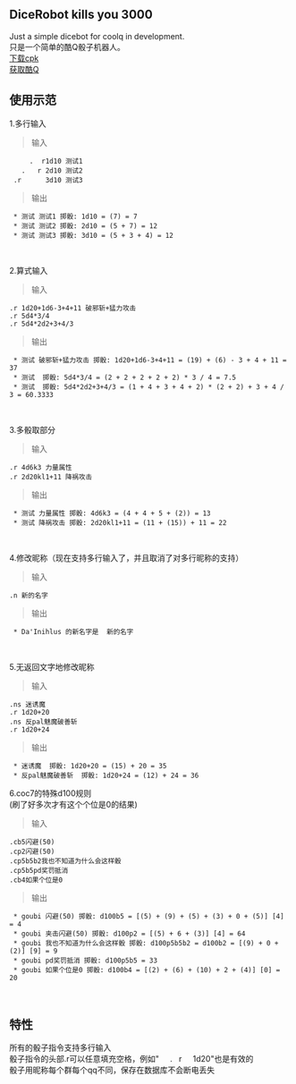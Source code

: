 DiceRobot kills you 3000
-----
Just a simple dicebot for coolq in development.<br> 
只是一个简单的酷Q骰子机器人。<br> 
[下载cpk](https://github.com/decterous/CoolQDicebot/releases/latest)<br> 
[获取酷Q](https://cqp.cc/)<br> 

使用示范
-----

1.多行输入<br>
>输入

<pre><code>     .  r1d10 测试1
   .   r 2d10 测试2
 .r      3d10 测试3</code></pre>
>输出

<pre><code> * 测试 测试1 掷骰: 1d10 = (7) = 7 
 * 测试 测试2 掷骰: 2d10 = (5 + 7) = 12
 * 测试 测试3 掷骰: 3d10 = (5 + 3 + 4) = 12 </code></pre>
<br> 

2.算式输入<br> 
>输入

<pre><code>.r 1d20+1d6-3+4+11 破邪斩+猛力攻击
.r 5d4*3/4
.r 5d4*2d2+3+4/3</code></pre>
>输出

<pre><code> * 测试 破邪斩+猛力攻击 掷骰: 1d20+1d6-3+4+11 = (19) + (6) - 3 + 4 + 11 = 37
 * 测试  掷骰: 5d4*3/4 = (2 + 2 + 2 + 2 + 2) * 3 / 4 = 7.5
 * 测试  掷骰: 5d4*2d2+3+4/3 = (1 + 4 + 3 + 4 + 2) * (2 + 2) + 3 + 4 / 3 = 60.3333 </code></pre>
<br>


3.多骰取部分<br> 
>输入

<pre><code>.r 4d6k3 力量属性
.r 2d20kl1+11 降祸攻击</code></pre>
>输出

<pre><code> * 测试 力量属性 掷骰: 4d6k3 = (4 + 4 + 5 + (2)) = 13
 * 测试 降祸攻击 掷骰: 2d20kl1+11 = (11 + (15)) + 11 = 22</code></pre>
<br> 

4.修改昵称（现在支持多行输入了，并且取消了对多行昵称的支持）<br> 
>输入

<pre><code>.n 新的名字</code></pre>
>输出

<pre><code> * Da'Inihlus 的新名字是  新的名字</code></pre>
<br> 

5.无返回文字地修改昵称<br> 
>输入

<pre><code>.ns 迷诱魔
.r 1d20+20
.ns 反pal魅魔破善斩
.r 1d20+24</code></pre> 
>输出

<pre><code> * 迷诱魔  掷骰: 1d20+20 = (15) + 20 = 35
 * 反pal魅魔破善斩  掷骰: 1d20+24 = (12) + 24 = 36</code></pre> 

6.coc7的特殊d100规则<br> 
(刷了好多次才有这个个位是0的结果)<br>
>输入

<pre><code>.cb5闪避(50)
.cp2闪避(50)
.cp5b5b2我也不知道为什么会这样骰
.cp5b5pd奖罚抵消
.cb4如果个位是0</code></pre>
>输出

<pre><code> * goubi 闪避(50) 掷骰: d100b5 = [(5) + (9) + (5) + (3) + 0 + (5)] [4] = 4
 * goubi 夹击闪避(50) 掷骰: d100p2 = [(5) + 6 + (3)] [4] = 64
 * goubi 我也不知道为什么会这样骰 掷骰: d100p5b5b2 = d100b2 = [(9) + 0 + (2)] [9] = 9
 * goubi pd奖罚抵消 掷骰: d100p5b5 = 33
 * goubi 如果个位是0 掷骰: d100b4 = [(2) + (6) + (10) + 2 + (4)] [0] = 20</code></pre>
<br> 


特性
-----
所有的骰子指令支持多行输入<br> 
骰子指令的头部.r可以任意填充空格，例如"      .    r     1d20"也是有效的<br> 
骰子用昵称每个群每个qq不同，保存在数据库不会断电丢失<br> 
